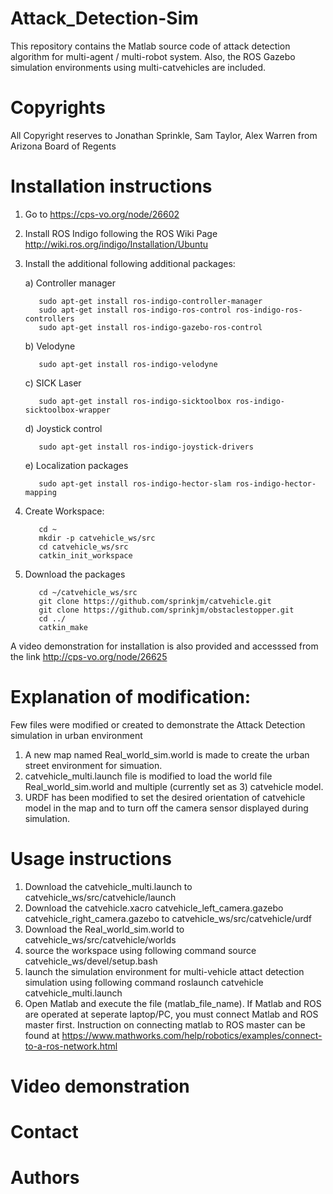 # Attack_Detection-Sim
This repository contains the Matlab source code of attack detection algorithm for multi-agent / multi-robot system. Also, the ROS Gazebo simulation environments using multi-catvehicles are included. 

# Copyrights
All Copyright reserves to Jonathan Sprinkle, Sam Taylor, Alex Warren from Arizona Board of Regents 

# Installation instructions
1. Go to https://cps-vo.org/node/26602 
2. Install ROS Indigo following the ROS Wiki Page http://wiki.ros.org/indigo/Installation/Ubuntu
3. Install the additional following additional packages:

    a) Controller manager
    
          sudo apt-get install ros-indigo-controller-manager
          sudo apt-get install ros-indigo-ros-control ros-indigo-ros-controllers
          sudo apt-get install ros-indigo-gazebo-ros-control
          
    b) Velodyne
    
          sudo apt-get install ros-indigo-velodyne
          
    c) SICK Laser
    
          sudo apt-get install ros-indigo-sicktoolbox ros-indigo-sicktoolbox-wrapper
          
    d) Joystick control
    
          sudo apt-get install ros-indigo-joystick-drivers
          
    e) Localization packages
    
          sudo apt-get install ros-indigo-hector-slam ros-indigo-hector-mapping
          
4. Create Workspace:

          cd ~
          mkdir -p catvehicle_ws/src          
          cd catvehicle_ws/src     
          catkin_init_workspace

5. Download the packages

          cd ~/catvehicle_ws/src          
          git clone https://github.com/sprinkjm/catvehicle.git          
          git clone https://github.com/sprinkjm/obstaclestopper.git          
          cd ../          
          catkin_make

A video demonstration for installation is also provided and accesssed from the link http://cps-vo.org/node/26625 

# Explanation of modification:
Few files were modified or created to demonstrate the Attack Detection simulation in urban environment 

1. A new map named Real_world_sim.world is made to create the urban street environment for simuation. 
2. catvehicle_multi.launch file is modified to load the world file Real_world_sim.world and multiple (currently set as 3) catvehicle model. 
3. URDF has been modified to set the desired orientation of catvehicle model in the map and to turn off the camera sensor displayed during simulation.
          
# Usage instructions
1. Download the catvehicle_multi.launch to catvehicle_ws/src/catvehicle/launch
2. Download the catvehicle.xacro  catvehicle_left_camera.gazebo  catvehicle_right_camera.gazebo to catvehicle_ws/src/catvehicle/urdf          
3. Download the Real_world_sim.world to catvehicle_ws/src/catvehicle/worlds
4. source the workspace using following command
            source catvehicle_ws/devel/setup.bash
5. launch the simulation environment for multi-vehicle attact detection simulation using following command
            roslaunch catvehicle catvehicle_multi.launch
6. Open Matlab and execute the file (matlab_file_name). If Matlab and ROS are operated at seperate laptop/PC, you must connect Matlab and ROS master first. Instruction on connecting matlab to ROS master can be found at https://www.mathworks.com/help/robotics/examples/connect-to-a-ros-network.html

# Video demonstration

# Contact

# Authors
